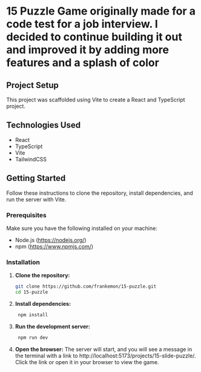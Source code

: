 # 15 Puzzle Game originally made for a code test for a job interview. I decided to continue building it out and improved it by adding more features and a splash of color

## Project Setup

This project was scaffolded using Vite to create a React and TypeScript project.

## Technologies Used

- React
- TypeScript
- Vite
- TailwindCSS

## Getting Started

Follow these instructions to clone the repository, install dependencies, and run the server with Vite.

### Prerequisites

Make sure you have the following installed on your machine:

- Node.js (https://nodejs.org/)
- npm (https://www.npmjs.com/)

### Installation

1. **Clone the repository:**

   ```sh
   git clone https://github.com/frankemon/15-puzzle.git
   cd 15-puzzle
   ```

2. **Install dependencies:**

   ```sh
    npm install
   ```

3. **Run the development server:**

   ```sh
    npm run dev
   ```

4. **Open the browser:**
   The server will start, and you will see a message in the terminal with a link to http://localhost:5173/projects/15-slide-puzzle/. Click the link or open it in your browser to view the game.
